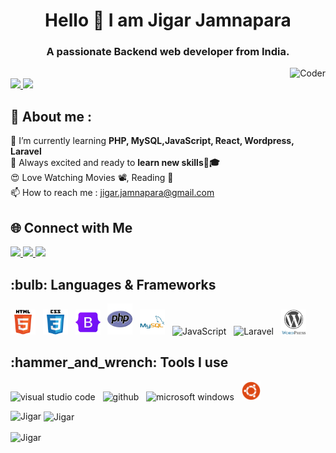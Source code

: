 
<h1 align="center"> Hello 👋 I am Jigar Jamnapara</h1>

<h3 align="center">A passionate Backend web developer from India.</h3> 

<img align="right" alt="Coder" src="https://camo.githubusercontent.com/fe63ad82cd0ea16571908365dcb3aff7a9715881cbeb881dba7def507d2790ea/68747470733a2f2f6d69726f2e6d656469756d2e636f6d2f6d61782f313336302f302a67714f33736c4c6d4762346d55656a652e676966">
<br>
<a href="https://twitter.com/jigarjamnapara" target="_blank" rel="noreferrer"> 
<img src="https://img.shields.io/twitter/follow/jigar_jamnapara?logo=twitter&style=for-the-badge&color=0891b2&labelColor=1c1917" /> </a>

<a href="https://www.github.com/JigarJamnapara" target="_blank" rel="noreferrer">
<img src="https://img.shields.io/github/followers/JigarJamnapara?logo=github&style=for-the-badge&color=0891b2&labelColor=1c1917" /> </a>


## 🙋 About me :

🎯 I’m currently learning **PHP, MySQL,JavaScript, React, Wordpress, Laravel** <br>
🤩 Always excited and ready to **learn new skills👨🎓** <br>
😍 Love Watching Movies 📽️, Reading 📖 <br>
📫 How to reach me : jigar.jamnapara@gmail.com


## 🌐 Connect with Me 

<a href="https://www.linkedin.com/in/jigarjamnapara">
 <img src="https://img.shields.io/badge/LinkedIn-0077B5?style=for-the-badge&logo=linkedin&logoColor=white" />             
</a> 
<a href="https://twitter.com/jigar_jamnapara">
  <img src="https://img.shields.io/badge/Twitter-1DA1F2?style=for-the-badge&logo=twitter&logoColor=white" />
</a>
<a href="https://www.instagram.com/jigarjamnapara">
  <img src="https://img.shields.io/badge/Instagram-E4405F?style=for-the-badge&logo=instagram&logoColor=white" />
</a>

<br>

<h2>:bulb: Languages & Frameworks</h2>
<p>
<img title="HTML5" alt="HTML5" src="https://raw.githubusercontent.com/devicons/devicon/master/icons/html5/html5-original-wordmark.svg" width="40px" height="40px">
&nbsp
<img title="CSS" alt="CSS" src="https://raw.githubusercontent.com/devicons/devicon/master/icons/css3/css3-original-wordmark.svg" width="40px" height="40px">
&nbsp
<img title="Bootstrap" alt="Bootstrap" src="https://github.com/devicons/devicon/blob/master/icons/bootstrap/bootstrap-original.svg" width="40px" height="40px">
&nbsp
<img title="PHP" alt="PHP" src="https://github.com/devicons/devicon/blob/master/icons/php/php-original.svg" width="40px" height="50px">
&nbsp
<img title="MySQL" alt="MySQL" src="https://github.com/devicons/devicon/blob/master/icons/mysql/mysql-original-wordmark.svg" width="40px" heigth="50px">
&nbsp
<img title="JavaScript" alt="JavaScript" src="https://cdn.jsdelivr.net/gh/devicons/devicon/icons/javascript/javascript-original.svg" width="40px" heigth="50px">
&nbsp
<img title="Laravel" alt="Laravel" src="https://www.zend.com/sites/default/files/image/2019-09/logo-laravel.jpg" width="40px" height="40px">
&nbsp
<img title="Wordpress" alt="Wordpress" src="https://github.com/devicons/devicon/blob/master/icons/wordpress/wordpress-original.svg" width="40px" height="40px">
&nbsp

<h2>:hammer_and_wrench: Tools I use</h2>
<p>
<img title="VS Code" alt="visual studio code" width="30px" src="https://cdn.jsdelivr.net/gh/devicons/devicon/icons/vscode/vscode-original.svg" />
&nbsp;  
<img title="GitHub" alt="github" width="30px" src="https://cdn.jsdelivr.net/gh/devicons/devicon/icons/github/github-original.svg" />
&nbsp;
<img title="MS Windows" alt="microsoft windows" width="30px" src="https://cdn.jsdelivr.net/gh/devicons/devicon/icons/windows8/windows8-original.svg" />
&nbsp;
<img title="Ubuntu" alt="Ubuntu" width="30px" src="https://github.com/devicons/devicon/blob/master/icons/ubuntu/ubuntu-plain.svg" />
&nbsp;
</p>

<!--  -->
<p><img align="left" src="https://github-readme-stats.vercel.app/api/top-langs?username=JigarJamnapara&show_icons=true&locale=en&layout=compact" alt="Jigar" /></p>

<p>&nbsp;<img align="center" src="https://github-readme-stats.vercel.app/api?username=JigarJamnapara&show_icons=true&locale=en" alt="Jigar" /></p>

<p><img align="center" src="https://github-readme-streak-stats.herokuapp.com/?user=JigarJamnapara&" alt="Jigar" /></p>


